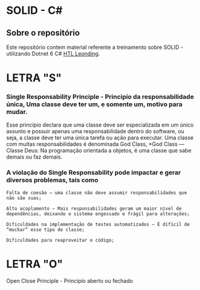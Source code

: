 # SOLID - C# 

## Sobre o repositório

Este repositório contem material referente a treinamento sobre SOLID - utilizando Dotnet 6 C# [HTL Leonding](https://www.udemy.com/course/curso-design-patterns-csharp).

# LETRA "S"

### Single Responsability Principle - Principío da responsabilidade única, Uma classe deve ter um, e somente um, motivo para mudar. 

  Esse princípio declara que uma classe deve ser especializada em um único assunto e possuir apenas uma responsabilidade dentro do software, ou seja, a classe deve ter uma única tarefa ou ação para executar. Uma classe com muitas responsabilidades é denominada God Class, *God Class — Classe Deus: Na programação orientada a objetos, é uma classe que sabe demais ou faz demais.
  
### A violação do Single Responsability pode impactar e gerar diversos problemas, tais como  

    Falta de coesão — uma classe não deve assumir responsabilidades que não são suas;
    
    Alto acoplamento — Mais responsabilidades geram um maior nível de dependências, deixando o sistema engessado e frágil para alterações;
    
    Dificuldades na implementação de testes automatizados — É difícil de “mockar” esse tipo de classe;
    
    Dificuldades para reaproveitar o código;


# LETRA "O"

Open Close Principle - Principío aberto ou fechado 

